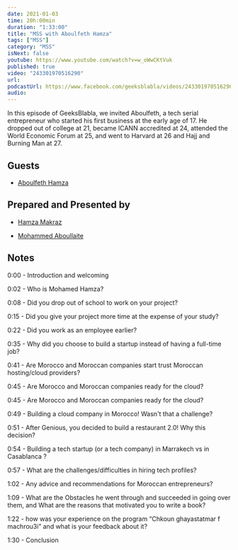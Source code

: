 ```yaml
---
date: 2021-01-03
time: 20h:00min
duration: "1:33:00"
title: "MSS with Aboulfeth Hamza"
tags: ["MSS"]
category: "MSS"
isNext: false
youtube: https://www.youtube.com/watch?v=w_oWwCKtVuk
published: true
video: "243301970516290"
url:
podcastUrl: https://www.facebook.com/geeksblabla/videos/243301970516290/
audio:
---
```


In this episode of GeeksBlabla, we invited Aboulfeth, a tech serial entrepreneur who started his first business at the early age of 17. He dropped out of college at 21, became ICANN accredited at 24, attended the World Economic Forum at 25, and went to Harvard at 26 and Hajj and Burning Man at 27.

## Guests

- [Aboulfeth Hamza](https://www.aboulfeth.com/)

## Prepared and Presented by

- [Hamza Makraz](https://web.facebook.com/MakrazHamza)

- [Mohammed Aboullaite](https://aboullaite.me)

## Notes

0:00 - Introduction and welcoming

0:02 - Who is Mohamed Hamza?

0:08 - Did you drop out of school to work on your project?

0:15 - Did you give your project more time at the expense of your study?

0:22 - Did you work as an employee earlier?

0:35 - Why did you choose to build a startup instead of having a full-time job?

0:41 - Are Morocco and Moroccan companies start trust Moroccan hosting/cloud providers?

0:45 - Are Morocco and Moroccan companies ready for the cloud?

0:45 - Are Morocco and Moroccan companies ready for the cloud?

0:49 - Building a cloud company in Morocco! Wasn't that a challenge?

0:51 - After Genious, you decided to build a restaurant 2.0! Why this decision?

0:54 - Building a tech startup (or a tech company) in Marrakech vs in Casablanca ?

0:57 - What are the challenges/difficulties in hiring tech profiles?

1:02 - Any advice and recommendations for Moroccan entrepreneurs?

1:09 - What are the Obstacles he went through and succeeded in going over them, and What are the reasons that motivated you to write a book?

1:22 - how was your experience on the program “Chkoun ghayastatmar f machrou3i” and what is your feedback about it?

1:30 - Conclusion

